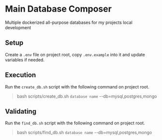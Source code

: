 # Main Database Composer
Multiple dockerized all-purpose databases for my projects local development

## Setup

Create a `.env` file on project root, copy `.env.example` into it and update variables if needed.

## Execution

Run the `create_db.sh` script with the following command on project root.

> bash scripts/create_db.sh `database name` --db=mysql,postgres,mongo

## Validating

Run the `find_db.sh` script with the following command on project root.

> bash scripts/find_db.sh `database name` --db=mysql,postgres,mongo

